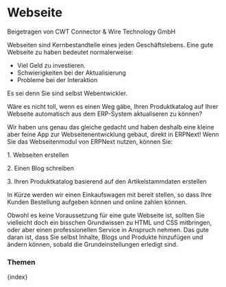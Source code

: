 # Webseite
<span class="text-muted contributed-by">Beigetragen von CWT Connector & Wire Technology GmbH</span>

Webseiten sind Kernbestandteile eines jeden Geschäftslebens. Eine gute Webseite zu haben bedeutet normalerweise:

* Viel Geld zu investieren.
* Schwierigkeiten bei der Aktualisierung
* Probleme bei der Interaktion

Es sei denn Sie sind selbst Webentwickler.

Wäre es nicht toll, wenn es einen Weg gäbe, Ihren Produktkatalog auf Ihrer Webseite automatisch aus dem ERP-System aktualiseren zu können?

Wir haben uns genau das gleiche gedacht und haben deshalb eine kleine aber feine App zur Webseitenentwicklung gebaut, direkt in ERPNext! Wenn Sie das Webseitenmodul von ERPNext nutzen, können Sie:

1\. Webseiten erstellen

2\. Einen Blog schreiben

3\. Ihren Produktkatalog basierend auf den Artikelstammdaten erstellen 

In Kürze werden wir einen Einkaufswagen mit bereit stellen, so dass Ihre Kunden Bestellung aufgeben können und online zahlen können.

Obwohl es keine Voraussetzung für eine gute Webseite ist, sollten Sie vielleicht doch ein bisschen Grundwissen zu HTML und CSS mitbringen, oder aber einen professionellen Service in Anspruch nehmen. Das gute daran ist, dass Sie selbst Inhalte, Blogs und Produkte hinzufügen und ändern können, sobald die Grundeinstellungen erledigt sind.

### Themen

{index}
